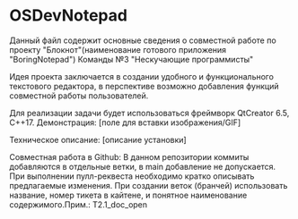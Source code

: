 # OSDevNotepad

Данный файл содержит основные сведения о совместной работе по проекту "Блокнот"(наименование готового приложения "BoringNotepad") Команды №3 "Нескучающие программисты"

Идея проекта заключается в создании удобного и функционального текстового редактора, в перспективе возможно добавления функций совместной работы пользователей.

Для реализации задачи будет использоваться фреймворк QtCreator 6.5, C++17.
Демонстрация:
[поле для вставки изображения/GIF]

Техническое описание:
[описание установки]




Совместная работа в Github:
В данном репозитории коммиты добавляются в отдельные ветки, в main добавление не допускается.
При выполнении пулл-реквеста необходимо кратко описывать предлагаемые изменения.
При создании веток (бранчей) использовать название, номер тикета в кайтене, и понятное наименование содержимого.Прим.: T2.1_doc_open
